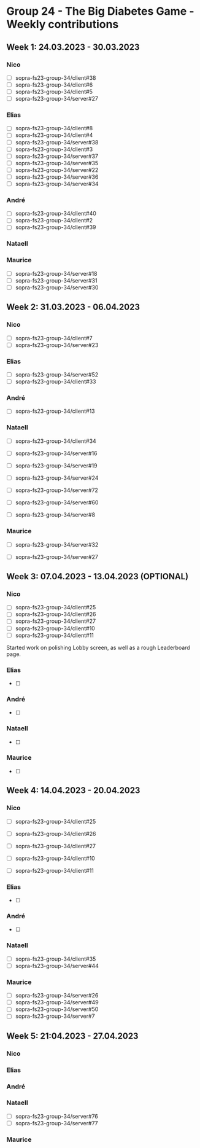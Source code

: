 # Group 24 - The Big Diabetes Game - Weekly contributions
## Week 1: 24.03.2023 - 30.03.2023

### Nico
- [ ] sopra-fs23-group-34/client#38
- [ ] sopra-fs23-group-34/client#6
- [ ] sopra-fs23-group-34/client#5
- [ ] sopra-fs23-group-34/server#27

### Elias
- [ ] sopra-fs23-group-34/client#8
- [ ] sopra-fs23-group-34/client#4
- [ ] sopra-fs23-group-34/server#38
- [ ] sopra-fs23-group-34/client#3
- [ ] sopra-fs23-group-34/server#37
- [ ] sopra-fs23-group-34/server#35
- [ ] sopra-fs23-group-34/server#22
- [ ] sopra-fs23-group-34/server#36
- [ ] sopra-fs23-group-34/server#34
### André
- [ ] sopra-fs23-group-34/client#40
- [ ] sopra-fs23-group-34/client#2
- [ ] sopra-fs23-group-34/client#39

### Nataell

### Maurice
- [ ] sopra-fs23-group-34/server#18
- [ ] sopra-fs23-group-34/server#31
- [ ] sopra-fs23-group-34/server#30

## Week 2: 31.03.2023 - 06.04.2023

### Nico
- [ ] sopra-fs23-group-34/client#7
- [ ] sopra-fs23-group-34/server#23

### Elias
- [ ] sopra-fs23-group-34/server#52
- [ ] sopra-fs23-group-34/client#33

### André
- [ ] sopra-fs23-group-34/client#13

### Nataell
- [ ] sopra-fs23-group-34/client#34
- [ ] sopra-fs23-group-34/server#16
- [ ] sopra-fs23-group-34/server#19
- [ ] sopra-fs23-group-34/server#24
- [ ] sopra-fs23-group-34/server#72
- [ ] sopra-fs23-group-34/server#60
- [ ] sopra-fs23-group-34/server#8


### Maurice
- [ ] sopra-fs23-group-34/server#32
- [ ] sopra-fs23-group-34/server#27



## Week 3: 07.04.2023 - 13.04.2023 (OPTIONAL)

### Nico
- [ ] sopra-fs23-group-34/client#25
- [ ] sopra-fs23-group-34/client#26
- [ ] sopra-fs23-group-34/client#27
- [ ] sopra-fs23-group-34/client#10
- [ ] sopra-fs23-group-34/client#11

Started work on polishing Lobby screen, as well as a rough Leaderboard page.

### Elias
- [ ] 

### André
- [ ] 

### Nataell
- [ ] 

### Maurice
- [ ]
## Week 4: 14.04.2023 - 20.04.2023

### Nico
- [ ] sopra-fs23-group-34/client#25
- [ ] sopra-fs23-group-34/client#26
- [ ] sopra-fs23-group-34/client#27
- [ ] sopra-fs23-group-34/client#10
- [ ] sopra-fs23-group-34/client#11


### Elias
- [ ] 

### André
- [ ] 

### Nataell
- [ ] sopra-fs23-group-34/client#35
- [ ] sopra-fs23-group-34/server#44

### Maurice
- [ ] sopra-fs23-group-34/server#26
- [ ] sopra-fs23-group-34/server#49
- [ ] sopra-fs23-group-34/server#50
- [ ] sopra-fs23-group-34/server#7

## Week 5: 21:04.2023 - 27.04.2023

### Nico

### Elias

### André

### Nataell
- [ ] sopra-fs23-group-34/server#76
- [ ] sopra-fs23-group-34/server#77

### Maurice
